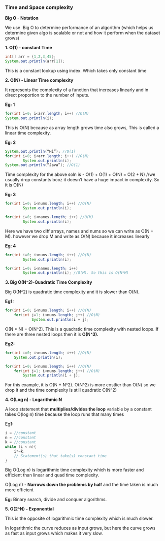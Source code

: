### **Time and Space complexity**

**Big O - Notation**

We use  Big O to determine performance of an algorithm (which helps us determine given algo is scalable or not and how it perform when the dataset grows)

**1. O(1) - constant Time**

```java
int[] arr = {1,2,3,45};
System.out.println(arr[1]);
```

This is a constant lookup using index. Which takes only constant time

**2. O(N) - Linear Time complexity**

It represents the complexity of a function that increases linearly and in direct proportion to the number of inputs.

**Eg: 1**

```java
for(int i=0; i<arr.length; i++) //O(N)
System.out.println(i);
```

This is O(N) because as array length grows time also grows, This is called a linear time complexity.

**Eg: 2**

```java
System.out.println(“Hi”); //O(1)
for(int i=0; i<arr.length; i++) //O(N)
		System.out.println(i);
System.out.println(“Java”); //O(1)
```

Time complexity for the above soln is - O(1) + O(1) + O(N) = O(2 + N) //we usually drop constants bcoz it doesn’t have a huge impact in complexity. So it is O(N)

**Eg: 3**

```java
for(int i=0; i<nums.length; i++) //O(N)
		System.out.println(i);

for(int i=0; i<names.length; i++) //O(M)
		System.out.println(i);
```

Here we have two diff arrays, names and nums so we can write as O(N + M). however we drop M and write as O(N) because it increases linearly

**Eg: 4**

```java
for(int i=0; i<nums.length; i++) //O(N)
		System.out.println(i);

for(int i=0; i<names.length; i++)
		System.out.println(i); //O(M). So this is O(N*M)
```

**3. Big O(N^2)-Quadratic Time Complexity**

Big O(N^2) is quadratic time complexity and it is slower than O(N).

**Eg1:**

```java
for(int i=0; i<nums.length; i++) //O(N)
	for(int j=1; i<nums.length; j++) //O(N)
			System.out.println(i + j);
```

O(N * N) = O(N^2). This is a quadratic time complexity with nested loops. If there are three nested loops then it is **O(N^3).**

**Eg2:**

```java
for(int i=0; i<nums.length; i++) //O(N)
	System.out.println(i);

for(int i=0; i<nums.length; i++) //O(N)
	for(int j=1; i<nums.length; j++) //O(N)
		System.out.println(i + j);
```

For this example, it is O(N + N^2). O(N^2) is more costlier than O(N) so we drop it and the time complexity is still quadratic O(N^2)

**4. O(Log n) - Logarithmic N**

A loop statement that **multiplies/divides the loop** variable by a constant takes O(log n) time because the loop runs that many times

Eg1:

```java
i = //constant
n = //constant
k = //constant
while (i < n){
    i*=k;
    // Statement(s) that take(s) constant time
}
```

Big O(Log n) is logarithmic time complexity which is more faster and efficient than linear and quad time complexity.

O(Log n) - **Narrows down the problems by half** and the time taken is much more efficient

**Eg:** Binary search, divide and conquer algorithms.

**5. O(2^N) - Exponential**

This is the opposite of logarithmic time complexity which is much slower.

In logarithmic the curve reduces as input grows, but here the curve grows as fast as input grows which makes it very slow.
